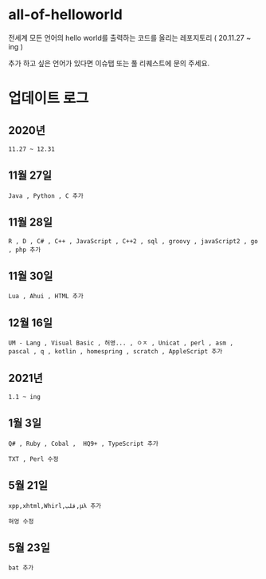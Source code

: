 # all-of-helloworld
전세계 모든 언어의 hello world를 출력하는 코드를 올리는 레포지토리 ( 20.11.27 ~ ing )

추가 하고 싶은 언어가 있다면 이슈탭 또는 풀 리퀘스트에 문의 주세요.

# 업데이트 로그

## 2020년
```
11.27 ~ 12.31
```

## 11월 27일
```
Java , Python , C 추가
```

## 11월 28일
```
R , D , C# , C++ , JavaScript , C++2 , sql , groovy , javaScript2 , go , php 추가
```

## 11월 30일
```
Lua , Ahui , HTML 추가
```

## 12월 16일
```
UM - Lang , Visual Basic , 허영... , ㅇㅈ , Unicat , perl , asm ,  pascal , q , kotlin , homespring , scratch , AppleScript 추가
```

## 2021년
```
1.1 ~ ing
```

## 1월 3일
```
Q# , Ruby , Cobal ,  HQ9+ , TypeScript 추가

TXT , Perl 수정
```

## 5월 21일
```
xpp,xhtml,Whirl,قلب,μλ 추가

혀엉 수정
````


## 5월 23일
```
bat 추가
````


